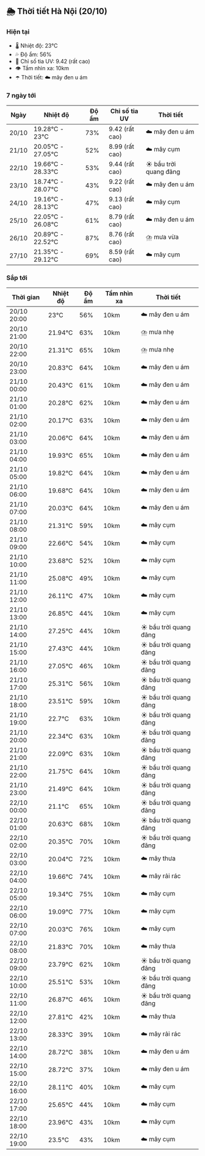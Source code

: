 ## 🌦️ Thời tiết Hà Nội (20/10)

### Hiện tại

- 🌡️ Nhiệt độ: 23℃
- 💦 Độ ẩm: 56%
- 🌟 Chỉ số tia UV: 9.42 (rất cao)
- 👁️ Tầm nhìn xa: 10km
- ☂️ Thời tiết: ☁️ mây đen u ám

### 7 ngày tới

| Ngày | Nhiệt độ | Độ ẩm | Chỉ số tia UV | Thời tiết |
| --- | --- | --- | --- | --- |
| 20/10 | 19.28℃ - 23℃ | 73% | 9.42 (rất cao) | ☁️ mây đen u ám |
| 21/10 | 20.05℃ - 27.05℃ | 52% | 8.99 (rất cao) | ☁️ mây cụm |
| 22/10 | 19.66℃ - 28.33℃ | 53% | 9.44 (rất cao) | ☀️ bầu trời quang đãng |
| 23/10 | 18.74℃ - 28.07℃ | 43% | 9.22 (rất cao) | ☁️ mây đen u ám |
| 24/10 | 19.16℃ - 28.13℃ | 47% | 9.13 (rất cao) | ☁️ mây cụm |
| 25/10 | 22.05℃ - 26.08℃ | 61% | 8.79 (rất cao) | ☁️ mây đen u ám |
| 26/10 | 20.89℃ - 22.52℃ | 87% | 8.76 (rất cao) | ⛈️ mưa vừa |
| 27/10 | 21.35℃ - 29.12℃ | 69% | 8.59 (rất cao) | ☁️ mây cụm |

### Sắp tới

| Thời gian | Nhiệt độ | Độ ẩm | Tầm nhìn xa | Thời tiết |
| --- | --- | --- | --- | --- |
| 20/10 20:00 | 23℃ | 56% | 10km | ☁️ mây đen u ám |
| 20/10 21:00 | 21.94℃ | 63% | 10km | ⛈️ mưa nhẹ |
| 20/10 22:00 | 21.31℃ | 65% | 10km | ⛈️ mưa nhẹ |
| 20/10 23:00 | 20.83℃ | 64% | 10km | ☁️ mây đen u ám |
| 21/10 00:00 | 20.43℃ | 61% | 10km | ☁️ mây đen u ám |
| 21/10 01:00 | 20.28℃ | 62% | 10km | ☁️ mây đen u ám |
| 21/10 02:00 | 20.17℃ | 63% | 10km | ☁️ mây đen u ám |
| 21/10 03:00 | 20.06℃ | 64% | 10km | ☁️ mây đen u ám |
| 21/10 04:00 | 19.93℃ | 65% | 10km | ☁️ mây đen u ám |
| 21/10 05:00 | 19.82℃ | 64% | 10km | ☁️ mây đen u ám |
| 21/10 06:00 | 19.68℃ | 64% | 10km | ☁️ mây đen u ám |
| 21/10 07:00 | 20.03℃ | 64% | 10km | ☁️ mây đen u ám |
| 21/10 08:00 | 21.31℃ | 59% | 10km | ☁️ mây cụm |
| 21/10 09:00 | 22.66℃ | 54% | 10km | ☁️ mây cụm |
| 21/10 10:00 | 23.68℃ | 52% | 10km | ☁️ mây cụm |
| 21/10 11:00 | 25.08℃ | 49% | 10km | ☁️ mây cụm |
| 21/10 12:00 | 26.11℃ | 47% | 10km | ☁️ mây cụm |
| 21/10 13:00 | 26.85℃ | 44% | 10km | ☁️ mây cụm |
| 21/10 14:00 | 27.25℃ | 44% | 10km | ☀️ bầu trời quang đãng |
| 21/10 15:00 | 27.43℃ | 44% | 10km | ☀️ bầu trời quang đãng |
| 21/10 16:00 | 27.05℃ | 46% | 10km | ☀️ bầu trời quang đãng |
| 21/10 17:00 | 25.31℃ | 56% | 10km | ☀️ bầu trời quang đãng |
| 21/10 18:00 | 23.51℃ | 59% | 10km | ☀️ bầu trời quang đãng |
| 21/10 19:00 | 22.7℃ | 63% | 10km | ☀️ bầu trời quang đãng |
| 21/10 20:00 | 22.34℃ | 63% | 10km | ☀️ bầu trời quang đãng |
| 21/10 21:00 | 22.09℃ | 63% | 10km | ☀️ bầu trời quang đãng |
| 21/10 22:00 | 21.75℃ | 64% | 10km | ☀️ bầu trời quang đãng |
| 21/10 23:00 | 21.49℃ | 64% | 10km | ☀️ bầu trời quang đãng |
| 22/10 00:00 | 21.1℃ | 65% | 10km | ☀️ bầu trời quang đãng |
| 22/10 01:00 | 20.63℃ | 68% | 10km | ☀️ bầu trời quang đãng |
| 22/10 02:00 | 20.35℃ | 70% | 10km | ☀️ bầu trời quang đãng |
| 22/10 03:00 | 20.04℃ | 72% | 10km | ☁️ mây thưa |
| 22/10 04:00 | 19.66℃ | 74% | 10km | ☁️ mây rải rác |
| 22/10 05:00 | 19.34℃ | 75% | 10km | ☁️ mây cụm |
| 22/10 06:00 | 19.09℃ | 77% | 10km | ☁️ mây cụm |
| 22/10 07:00 | 20.03℃ | 76% | 10km | ☁️ mây cụm |
| 22/10 08:00 | 21.83℃ | 70% | 10km | ☁️ mây thưa |
| 22/10 09:00 | 23.79℃ | 62% | 10km | ☀️ bầu trời quang đãng |
| 22/10 10:00 | 25.51℃ | 53% | 10km | ☀️ bầu trời quang đãng |
| 22/10 11:00 | 26.87℃ | 46% | 10km | ☀️ bầu trời quang đãng |
| 22/10 12:00 | 27.81℃ | 42% | 10km | ☁️ mây thưa |
| 22/10 13:00 | 28.33℃ | 39% | 10km | ☁️ mây rải rác |
| 22/10 14:00 | 28.72℃ | 38% | 10km | ☁️ mây đen u ám |
| 22/10 15:00 | 28.72℃ | 37% | 10km | ☁️ mây đen u ám |
| 22/10 16:00 | 28.11℃ | 40% | 10km | ☁️ mây cụm |
| 22/10 17:00 | 25.65℃ | 44% | 10km | ☁️ mây cụm |
| 22/10 18:00 | 23.96℃ | 43% | 10km | ☁️ mây cụm |
| 22/10 19:00 | 23.5℃ | 43% | 10km | ☁️ mây cụm |
